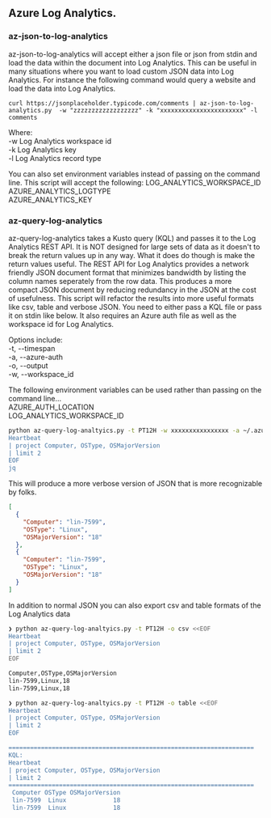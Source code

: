 ## Azure Log Analytics.

### az-json-to-log-analytics
az-json-to-log-analytics will accept either a json file or json from stdin and load the data within the document into Log Analytics.  This can be useful in many situations where you want to load custom JSON data into Log Analytics.  For instance the following command would query a website and load the data into Log Analytics.

`curl https://jsonplaceholder.typicode.com/comments | az-json-to-log-analytics.py  -w "zzzzzzzzzzzzzzzzzz" -k "xxxxxxxxxxxxxxxxxxxxxxx" -l comments `

Where:  
  -w Log Analytics workspace id  
  -k Log Analytics key  
  -l Log Analytics record type  
  
  
You can also set environment variables instead of passing on the command line.  This script will accept the following:
  LOG_ANALYTICS_WORKSPACE_ID  
  AZURE_ANALYTICS_LOGTYPE  
  AZURE_ANALYTICS_KEY  

### az-query-log-analytics
az-query-log-analytics takes a Kusto query (KQL) and passes it to the Log Analytics REST API.  It is NOT designed for large sets of data as it doesn't to break the return values up in any way.  What it does do though is make the return values useful.  The REST API for Log Analytics provides a network friendly JSON document format that minimizes bandwidth by listing the column names seperately from the row data.  This produces a more compact JSON document by reducing redundancy in the JSON at the cost of usefulness. This script will refactor the results into more useful formats like csv, table and verbose JSON.  You need to either pass a KQL file or pass it on stdin like below.  It also requires an Azure auth file as well as the workspace id for Log Analytics.

Options include:  
  -t, --timespan  
  -a, --azure-auth    
  -o, --output  
  -w, --workspace_id  
  

The following environment variables can be used rather than passing on the command line...  
  AZURE_AUTH_LOCATION  
  LOG_ANALYTICS_WORKSPACE_ID  

```bash 
python az-query-log-analtyics.py -t PT12H -w xxxxxxxxxxxxxxxx -a ~/.azureauth -o json <<EOF |  
Heartbeat  
| project Computer, OSType, OSMajorVersion  
| limit 2  
EOF  
jq 
```

This will produce a more verbose version of JSON that is more recognizable by folks.
```json
[  
  {  
    "Computer": "lin-7599",  
    "OSType": "Linux",  
    "OSMajorVersion": "18"  
  },  
  {  
    "Computer": "lin-7599",  
    "OSType": "Linux",  
    "OSMajorVersion": "18"  
  }  
]
```  
In addition to normal JSON you can also export csv and table formats of the Log Analytics data
```bash
❯ python az-query-log-analtyics.py -t PT12H -o csv <<EOF                                              
Heartbeat
| project Computer, OSType, OSMajorVersion
| limit 2
EOF

Computer,OSType,OSMajorVersion
lin-7599,Linux,18
lin-7599,Linux,18
```
```bash
❯ python az-query-log-analtyics.py -t PT12H -o table <<EOF
Heartbeat                                                                                                           
| project Computer, OSType, OSMajorVersion                                                                          
| limit 2                                                                                                            
EOF                                                                                                                  

====================================================================
KQL:
Heartbeat
| project Computer, OSType, OSMajorVersion
| limit 2
====================================================================
 Computer OSType OSMajorVersion
 lin-7599  Linux             18
 lin-7599  Linux             18

 ```
